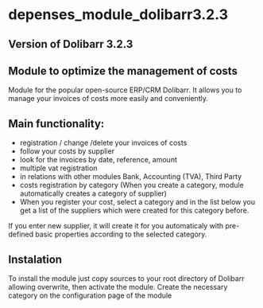 depenses_module_dolibarr3.2.3
=============================
## Version of Dolibarr 3.2.3

## Module to optimize the management of costs

Module for the popular open-source ERP/CRM Dolibarr. It allows you to manage your invoices of costs 
more easily and conveniently.

## Main functionality:
- registration / change /delete your invoices of costs
- follow your costs by supplier
- look for the invoices by date, reference, amount
- multiple vat registration
- in relations with other modules Bank, Accounting (TVA), Third Party
- costs registration by category (When you create a category, module automatically creates a category of supplier)
- When you register your cost, select a category and in the list below you get a list of the suppliers 
  which were created for this category before.
 
 If you enter new supplier, it will create it for you automaticaly with pre-defined basic properties 
 according to the selected category.
   
 ## Instalation 
 To install the module just copy sources to your root directory of Dolibarr allowing overwrite, 
 then activate the module.
 Create the necessary category on the configuration page of the module
